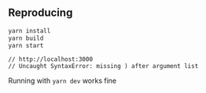 ## Reproducing

```bash
yarn install
yarn build
yarn start
```

```
// http://localhost:3000
// Uncaught SyntaxError: missing ) after argument list
```

Running with `yarn dev` works fine